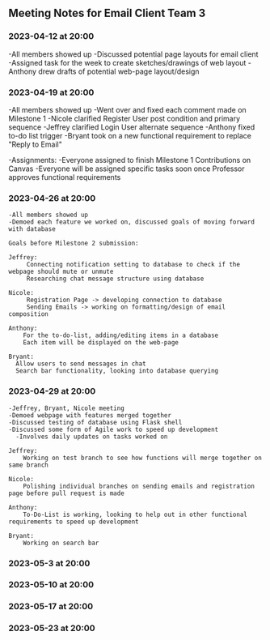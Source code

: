 ## Meeting Notes for Email Client Team 3

### 2023-04-12 at 20:00
  -All members showed up
  -Discussed potential page layouts for email client
  -Assigned task for the week to create sketches/drawings of web layout
  -Anthony drew drafts of potential web-page layout/design

### 2023-04-19 at 20:00
  -All members showed up
  -Went over and fixed each comment made on Milestone 1
      -Nicole clarified Register User post condition and primary sequence
      -Jeffrey clarified Login User alternate sequence
      -Anthony fixed to-do list trigger
      -Bryant took on a new functional requirement to replace "Reply to Email"
  
  -Assignments:
    -Everyone assigned to finish Milestone 1 Contributions on Canvas
    -Everyone will be assigned specific tasks soon once Professor approves functional requirements


### 2023-04-26 at 20:00
    -All members showed up
    -Demoed each feature we worked on, discussed goals of moving forward with database
    
    Goals before Milestone 2 submission:
    
    Jeffrey:
         Connecting notification setting to database to check if the webpage should mute or unmute
         Researching chat message structure using database
         
    Nicole:
         Registration Page -> developing connection to database
         Sending Emails -> working on formatting/design of email composition
         
    Anthony:
        For the to-do-list, adding/editing items in a database
        Each item will be displayed on the web-page
        
    Bryant:
      Allow users to send messages in chat
      Search bar functionality, looking into database querying

### 2023-04-29 at 20:00
    -Jeffrey, Bryant, Nicole meeting
    -Demoed webpage with features merged together
    -Discussed testing of database using Flask shell
    -Discussed some form of Agile work to speed up development
      -Involves daily updates on tasks worked on
    
    Jeffrey:
        Working on test branch to see how functions will merge together on same branch 
         
    Nicole:
        Polishing individual branches on sending emails and registration page before pull request is made
         
    Anthony:
        To-Do-List is working, looking to help out in other functional requirements to speed up development
        
    Bryant:
        Working on search bar
        
### 2023-05-3 at 20:00

### 2023-05-10 at 20:00

### 2023-05-17 at 20:00

### 2023-05-23 at 20:00
